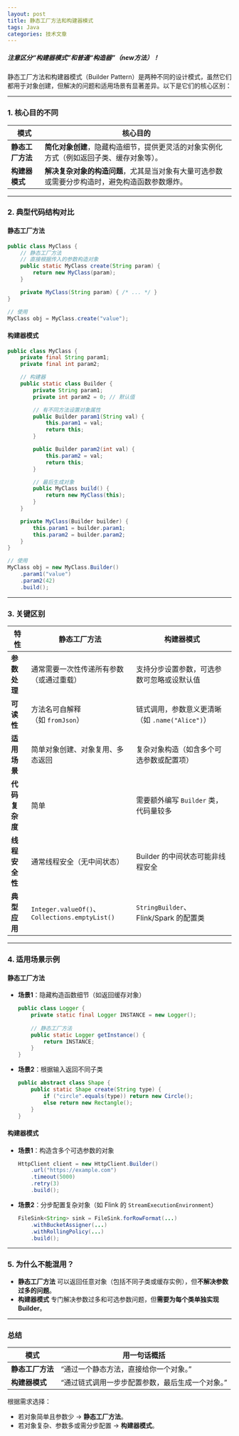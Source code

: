 ```yaml
---
layout: post
title: 静态工厂方法和构建器模式
tags: Java
categories: 技术文章
---
```


##### 注意区分“构建器模式”和普通“构造器”（new方法）！

静态工厂方法和构建器模式（Builder Pattern）是两种不同的设计模式，虽然它们都用于对象创建，但解决的问题和适用场景有显著差异。以下是它们的核心区别：

---

### **1. 核心目的不同**

|**模式**|**核心目的**|
|---|---|
|**静态工厂方法**|**简化对象创建**，隐藏构造细节，提供更灵活的对象实例化方式（例如返回子类、缓存对象等）。|
|**构建器模式**|**解决复杂对象的构造问题**，尤其是当对象有大量可选参数或需要分步构造时，避免构造函数参数爆炸。|

---

### **2. 典型代码结构对比**

#### **静态工厂方法**

```java
public class MyClass {
    // 静态工厂方法
    // 直接根据传入的参数构造对象
    public static MyClass create(String param) {
        return new MyClass(param);
    }

    private MyClass(String param) { /* ... */ }
}

// 使用
MyClass obj = MyClass.create("value");
```

#### **构建器模式**

```java
public class MyClass {
    private final String param1;
    private final int param2;

    // 构建器
    public static class Builder {
        private String param1;
        private int param2 = 0; // 默认值

		// 有不同方法设置对象属性
        public Builder param1(String val) {
            this.param1 = val;
            return this;
        }

        public Builder param2(int val) {
            this.param2 = val;
            return this;
        }

		// 最后生成对象
        public MyClass build() {
            return new MyClass(this);
        }
    }

    private MyClass(Builder builder) {
        this.param1 = builder.param1;
        this.param2 = builder.param2;
    }
}

// 使用
MyClass obj = new MyClass.Builder()
    .param1("value")
    .param2(42)
    .build();
```

---

### **3. 关键区别**

| **特性**    | **静态工厂方法**                                    | **构建器模式**                        |
| --------- | --------------------------------------------- | -------------------------------- |
| **参数处理**  | 通常需要一次性传递所有参数（或通过重载）                          | 支持分步设置参数，可选参数可忽略或设默认值            |
| **可读性**   | 方法名可自解释（如 `fromJson`）                         | 链式调用，参数意义更清晰（如 `.name("Alice")`） |
| **适用场景**  | 简单对象创建、对象复用、多态返回                              | 复杂对象构造（如含多个可选参数或配置项）             |
| **代码复杂度** | 简单                                            | 需要额外编写 `Builder` 类，代码量较多         |
| **线程安全性** | 通常线程安全（无中间状态）                                 | Builder 的中间状态可能非线程安全             |
| **典型应用**  | `Integer.valueOf()`、`Collections.emptyList()` | `StringBuilder`、Flink/Spark 的配置类 |

---

### **4. 适用场景示例**

#### **静态工厂方法**

- **场景1**：隐藏构造函数细节（如返回缓存对象）
    
    ```java
    public class Logger {
        private static final Logger INSTANCE = new Logger();
        
        // 静态工厂方法
        public static Logger getInstance() {
            return INSTANCE;
        }
    }
    ```
    
- **场景2**：根据输入返回不同子类
    
    ```java
    public abstract class Shape {
        public static Shape create(String type) {
            if ("circle".equals(type)) return new Circle();
            else return new Rectangle();
        }
    }
    ```
    
#### **构建器模式**

- **场景1**：构造含多个可选参数的对象
    
    ```java
    HttpClient client = new HttpClient.Builder()
        .url("https://example.com")
        .timeout(5000)
        .retry(3)
        .build();
    ```
    
- **场景2**：分步配置复杂对象（如 Flink 的 `StreamExecutionEnvironment`）
    
    ```java
    FileSink<String> sink = FileSink.forRowFormat(...)
        .withBucketAssigner(...)
        .withRollingPolicy(...)
        .build();
    ```
    

---

### **5. 为什么不能混用？**

- **静态工厂方法** 可以返回任意对象（包括不同子类或缓存实例），但**不解决参数过多的问题**。
- **构建器模式** 专门解决参数过多和可选参数问题，但**需要为每个类单独实现 Builder**。

---

### **总结**

|**模式**|**用一句话概括**|
|---|---|
|**静态工厂方法**|“通过一个静态方法，直接给你一个对象。”|
|**构建器模式**|“通过链式调用一步步配置参数，最后生成一个对象。”|

根据需求选择：

- 若对象简单且参数少 → **静态工厂方法**。
- 若对象复杂、参数多或需分步配置 → **构建器模式**。